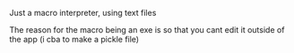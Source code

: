 Just a macro interpreter, using text files 

The reason for the macro being an exe is so that you cant edit it outside of the app (i cba to make a pickle file)
